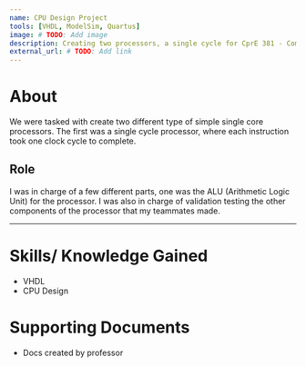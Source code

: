 ```yaml
---
name: CPU Design Project
tools: [VHDL, ModelSim, Quartus]
image: # TODO: Add image
description: Creating two processors, a single cycle for CprE 381 - Computer Organization and Design.
external_url: # TODO: Add link
---
```


# About
We were tasked with create two different type of simple single core processors. The first was a single cycle processor, where each instruction took one clock cycle to complete.
## Role
I was in charge of a few different parts, one was the ALU (Arithmetic Logic Unit) for the processor. I was also in charge of validation testing the other components of the processor that my teammates made.

---

# Skills/ Knowledge Gained

- VHDL
- CPU Design

# Supporting Documents
- Docs created by professor